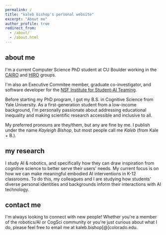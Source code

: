 ```yaml
---
permalink: /
title: "kaleb bishop's personal website"
excerpt: "About me"
author_profile: true
redirect_from: 
  - /about/
  - /about.html
---
```


## about me
I'm a current Computer Science PhD student at CU Boulder working in the [CAIRO](http://cairo-lab.com/) and [HIRO](https://hiro-group.ronc.one/) groups.

I'm also an Executive Commitee member, graduate co-investigator, and software developer for the [NSF Institute for Student-AI Teaming](https://www.colorado.edu/research/ai-institute/).

Before starting my PhD program, I got my B.S. in Cognitive Science from Yale University. As a first-generation student from a low-income background, I'm personally passionate about addressing educational inequality and making scientific research accessible and inclusive to all.

My preferred pronouns are they/them, but any are fine by me. I publish under the name *Kayleigh Bishop*, but most people call me *Kaleb* (from Kale + B.).

## my research
I study AI & robotics, and specifically how they can draw inspiration from cognitive science to better serve their users' needs. My current focus is on how we can make meaningful embodied AI interventions in K-12 classrooms. To do this, my colleagues and I are studying how students' diverse personal identities and backgrounds inform their interactions with AI technology.

## contact me
I'm always looking to connect with new people! Whether you're a member of the robotics/AI or CogSci community or you're just curious about what I do, please feel free to email me at kaleb.bishop\[@\]colorado.edu.

